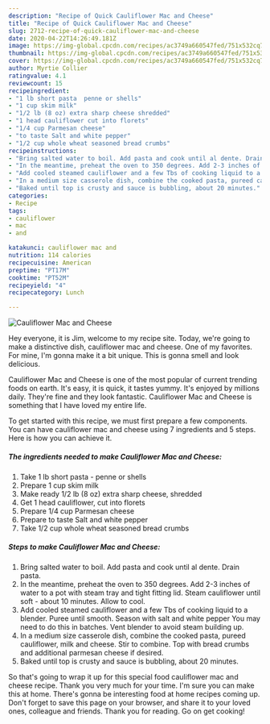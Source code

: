 ```yaml
---
description: "Recipe of Quick Cauliflower Mac and Cheese"
title: "Recipe of Quick Cauliflower Mac and Cheese"
slug: 2712-recipe-of-quick-cauliflower-mac-and-cheese
date: 2020-04-22T14:26:49.181Z
image: https://img-global.cpcdn.com/recipes/ac3749a660547fed/751x532cq70/cauliflower-mac-and-cheese-recipe-main-photo.jpg
thumbnail: https://img-global.cpcdn.com/recipes/ac3749a660547fed/751x532cq70/cauliflower-mac-and-cheese-recipe-main-photo.jpg
cover: https://img-global.cpcdn.com/recipes/ac3749a660547fed/751x532cq70/cauliflower-mac-and-cheese-recipe-main-photo.jpg
author: Myrtie Collier
ratingvalue: 4.1
reviewcount: 15
recipeingredient:
- "1 lb short pasta  penne or shells"
- "1 cup skim milk"
- "1/2 lb (8 oz) extra sharp cheese shredded"
- "1 head cauliflower cut into florets"
- "1/4 cup Parmesan cheese"
- "to taste Salt and white pepper"
- "1/2 cup whole wheat seasoned bread crumbs"
recipeinstructions:
- "Bring salted water to boil. Add pasta and cook until al dente. Drain pasta."
- "In the meantime, preheat the oven to 350 degrees. Add 2-3 inches of water to a pot with steam tray and tight fitting lid. Steam cauliflower until soft - about 10 minutes. Allow to cool."
- "Add cooled steamed cauliflower and a few Tbs of cooking liquid to a blender. Puree until smooth. Season with salt and white pepper You may need to do this in batches. Vent blender to avoid steam building up."
- "In a medium size casserole dish, combine the cooked pasta, pureed cauliflower, milk and cheese. Stir to combine. Top with bread crumbs and additional parmesan cheese if desired."
- "Baked until top is crusty and sauce is bubbling, about 20 minutes."
categories:
- Recipe
tags:
- cauliflower
- mac
- and

katakunci: cauliflower mac and 
nutrition: 114 calories
recipecuisine: American
preptime: "PT17M"
cooktime: "PT52M"
recipeyield: "4"
recipecategory: Lunch

---
```



![Cauliflower Mac and Cheese](https://img-global.cpcdn.com/recipes/ac3749a660547fed/751x532cq70/cauliflower-mac-and-cheese-recipe-main-photo.jpg)

Hey everyone, it is Jim, welcome to my recipe site. Today, we're going to make a distinctive dish, cauliflower mac and cheese. One of my favorites. For mine, I'm gonna make it a bit unique. This is gonna smell and look delicious.



Cauliflower Mac and Cheese is one of the most popular of current trending foods on earth. It's easy, it is quick, it tastes yummy. It's enjoyed by millions daily. They're fine and they look fantastic. Cauliflower Mac and Cheese is something that I have loved my entire life.


To get started with this recipe, we must first prepare a few components. You can have cauliflower mac and cheese using 7 ingredients and 5 steps. Here is how you can achieve it.

<!--inarticleads1-->

##### The ingredients needed to make Cauliflower Mac and Cheese:

1. Take 1 lb short pasta - penne or shells
1. Prepare 1 cup skim milk
1. Make ready 1/2 lb (8 oz) extra sharp cheese, shredded
1. Get 1 head cauliflower, cut into florets
1. Prepare 1/4 cup Parmesan cheese
1. Prepare to taste Salt and white pepper
1. Take 1/2 cup whole wheat seasoned bread crumbs




<!--inarticleads2-->

##### Steps to make Cauliflower Mac and Cheese:

1. Bring salted water to boil. Add pasta and cook until al dente. Drain pasta.
1. In the meantime, preheat the oven to 350 degrees. Add 2-3 inches of water to a pot with steam tray and tight fitting lid. Steam cauliflower until soft - about 10 minutes. Allow to cool.
1. Add cooled steamed cauliflower and a few Tbs of cooking liquid to a blender. Puree until smooth. Season with salt and white pepper You may need to do this in batches. Vent blender to avoid steam building up.
1. In a medium size casserole dish, combine the cooked pasta, pureed cauliflower, milk and cheese. Stir to combine. Top with bread crumbs and additional parmesan cheese if desired.
1. Baked until top is crusty and sauce is bubbling, about 20 minutes.




So that's going to wrap it up for this special food cauliflower mac and cheese recipe. Thank you very much for your time. I'm sure you can make this at home. There's gonna be interesting food at home recipes coming up. Don't forget to save this page on your browser, and share it to your loved ones, colleague and friends. Thank you for reading. Go on get cooking!
